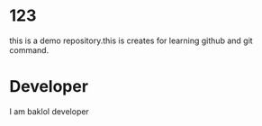 # 123
this is a demo repository.this is creates for learning github and git command.
# Developer
I am baklol developer